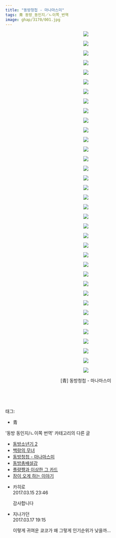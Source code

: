 ```yaml
---
title: "동방청첩 - 마나마스미"
tags: 青 동방_동인지／ㄴ이쪽_번역
image: ghap/3170/001.jpg
---
```

<div class="article">
<p style="text-align: center; clear: none; float: none;"><img src="{{ site.nasurl }}/ghap/3170/001.jpg"/></p>
<p style="text-align: center; clear: none; float: none;"><img src="{{ site.nasurl }}/ghap/3170/002.jpg"/></p>
<p style="text-align: center; clear: none; float: none;"><img src="{{ site.nasurl }}/ghap/3170/003.jpg"/></p>
<p style="text-align: center; clear: none; float: none;"><img src="{{ site.nasurl }}/ghap/3170/004.jpg"/></p>
<p style="text-align: center; clear: none; float: none;"><img src="{{ site.nasurl }}/ghap/3170/005.jpg"/></p>
<p style="text-align: center; clear: none; float: none;"><img src="{{ site.nasurl }}/ghap/3170/006.jpg"/></p>
<p style="text-align: center; clear: none; float: none;"><img src="{{ site.nasurl }}/ghap/3170/007.jpg"/></p>
<p style="text-align: center; clear: none; float: none;"><img src="{{ site.nasurl }}/ghap/3170/008.jpg"/></p>
<p style="text-align: center; clear: none; float: none;"><img src="{{ site.nasurl }}/ghap/3170/009.jpg"/></p>
<p style="text-align: center; clear: none; float: none;"><img src="{{ site.nasurl }}/ghap/3170/010.jpg"/></p>
<p style="text-align: center; clear: none; float: none;"><img src="{{ site.nasurl }}/ghap/3170/011.jpg"/></p>
<p style="text-align: center; clear: none; float: none;"><img src="{{ site.nasurl }}/ghap/3170/012.jpg"/></p>
<p style="text-align: center; clear: none; float: none;"><img src="{{ site.nasurl }}/ghap/3170/013.jpg"/></p>
<p style="text-align: center; clear: none; float: none;"><img src="{{ site.nasurl }}/ghap/3170/014.jpg"/></p>
<p style="text-align: center; clear: none; float: none;"><img src="{{ site.nasurl }}/ghap/3170/015.jpg"/></p>
<p style="text-align: center; clear: none; float: none;"><img src="{{ site.nasurl }}/ghap/3170/016.jpg"/></p>
<p style="text-align: center; clear: none; float: none;"><img src="{{ site.nasurl }}/ghap/3170/017.jpg"/></p>
<p style="text-align: center; clear: none; float: none;"><img src="{{ site.nasurl }}/ghap/3170/018.jpg"/></p>
<p style="text-align: center; clear: none; float: none;"><img src="{{ site.nasurl }}/ghap/3170/019.jpg"/></p>
<p style="text-align: center; clear: none; float: none;"><img src="{{ site.nasurl }}/ghap/3170/020.jpg"/></p>
<p style="text-align: center; clear: none; float: none;"><img src="{{ site.nasurl }}/ghap/3170/021.jpg"/></p>
<p style="text-align: center; clear: none; float: none;"><img src="{{ site.nasurl }}/ghap/3170/022.jpg"/></p>
<p style="text-align: center; clear: none; float: none;"><img src="{{ site.nasurl }}/ghap/3170/023.jpg"/></p>
<p style="text-align: center; clear: none; float: none;"><img src="{{ site.nasurl }}/ghap/3170/024.jpg"/></p>
<p style="text-align: center; clear: none; float: none;"><img src="{{ site.nasurl }}/ghap/3170/025.jpg"/></p>
<p style="text-align: center; clear: none; float: none;"><img src="{{ site.nasurl }}/ghap/3170/026.jpg"/></p>
<p style="text-align: center; clear: none; float: none;"><img src="{{ site.nasurl }}/ghap/3170/027.jpg"/></p>
<p style="text-align: center; clear: none; float: none;"><img src="{{ site.nasurl }}/ghap/3170/028.jpg"/></p>
<p style="text-align: center; clear: none; float: none;"><img src="{{ site.nasurl }}/ghap/3170/029.jpg"/></p>
<p style="text-align: center; clear: none; float: none;"><img src="{{ site.nasurl }}/ghap/3170/030.jpg"/></p>
<p style="text-align: center; clear: none; float: none;"><img src="{{ site.nasurl }}/ghap/3170/031.jpg"/></p>
<p style="text-align: center; clear: none; float: none;"><img src="{{ site.nasurl }}/ghap/3170/032.jpg"/></p>
<p style="text-align: center; clear: none; float: none;"><img src="{{ site.nasurl }}/ghap/3170/033.jpg"/></p>
<p style="text-align: center; clear: none; float: none;"><img src="{{ site.nasurl }}/ghap/3170/034.jpg"/></p>
<p style="text-align: center; clear: none; float: none;"><img src="{{ site.nasurl }}/ghap/3170/035.jpg"/></p>
<p style="text-align: center; clear: none; float: none;"><img src="{{ site.nasurl }}/ghap/3170/036.jpg"/></p>
<p style="text-align: center; clear: none; float: none;">[青] 동방청첩 - 마나마스미</p>
<p style="text-align: center; clear: none; float: none;"><br/></p>
<p><br/></p>
</div><div class="tagTrail">
<p>태그: </p>
<ul>
<li>青</li>
</ul>
</div><div class="another">
<p>'동방 동인지/ㄴ이쪽 번역' 카테고리의 다른 글</p>
<ul>
<li><a href="/2017-03-24-ghap_3175">동방소년기 2</a></li>
<li><a href="/2017-03-22-ghap_3174">백랑의 무녀</a></li>
<li><a href="/2017-03-14-ghap_3170">동방청첩 - 마나마스미</a></li>
<li><a href="/2017-03-10-ghap_3161">동방총배설강</a></li>
<li><a href="/2017-03-07-ghap_3160">플량쨩과 이상한 그 카드</a></li>
<li><a href="/2017-03-02-ghap_3159">잠이 오게 하는 이야기</a></li>
</ul>
</div><div class="cb_module cb_fluid">
<div class="cb_wrt cb_profile">
<div class="comment">
<ul>
<li class="cb_thumb_off" id="comment14940511">
<div class="cb_comment_area">
<div class="cb_info_area">
<div class="cb_section">
<span class="cb_nick_name">카히로</span>
</div>
<div class="cb_section">
<span class="cb_date">2017.03.15 23:46 </span>
</div>
</div>
<div class="cb_dsc_comment">
<p class="cb_dsc">
											감사합니다<br/>
</p>
</div>
</div></li>
<li class="cb_thumb_off" id="comment14941945">
<div class="cb_comment_area">
<div class="cb_info_area">
<div class="cb_section">
<span class="cb_nick_name">지나가던</span>
</div>
<div class="cb_section">
<span class="cb_date">2017.03.17 19:15 </span>
</div>
</div>
<div class="cb_dsc_comment">
<p class="cb_dsc">
											이렇게 귀여운 쿄코가 왜 그렇게 인기순위가 낮을까...
										</p>
</div>
</div></li>
</ul>
</div>
</div><!-- commentList close -->
</div>